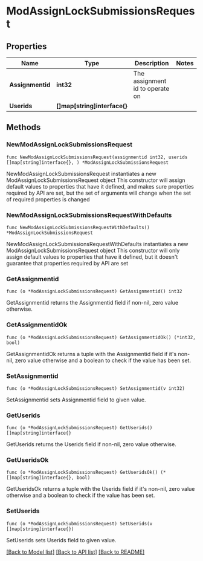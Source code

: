 # ModAssignLockSubmissionsRequest

## Properties

Name | Type | Description | Notes
------------ | ------------- | ------------- | -------------
**Assignmentid** | **int32** | The assignment id to operate on | 
**Userids** | **[]map[string]interface{}** |  | 

## Methods

### NewModAssignLockSubmissionsRequest

`func NewModAssignLockSubmissionsRequest(assignmentid int32, userids []map[string]interface{}, ) *ModAssignLockSubmissionsRequest`

NewModAssignLockSubmissionsRequest instantiates a new ModAssignLockSubmissionsRequest object
This constructor will assign default values to properties that have it defined,
and makes sure properties required by API are set, but the set of arguments
will change when the set of required properties is changed

### NewModAssignLockSubmissionsRequestWithDefaults

`func NewModAssignLockSubmissionsRequestWithDefaults() *ModAssignLockSubmissionsRequest`

NewModAssignLockSubmissionsRequestWithDefaults instantiates a new ModAssignLockSubmissionsRequest object
This constructor will only assign default values to properties that have it defined,
but it doesn't guarantee that properties required by API are set

### GetAssignmentid

`func (o *ModAssignLockSubmissionsRequest) GetAssignmentid() int32`

GetAssignmentid returns the Assignmentid field if non-nil, zero value otherwise.

### GetAssignmentidOk

`func (o *ModAssignLockSubmissionsRequest) GetAssignmentidOk() (*int32, bool)`

GetAssignmentidOk returns a tuple with the Assignmentid field if it's non-nil, zero value otherwise
and a boolean to check if the value has been set.

### SetAssignmentid

`func (o *ModAssignLockSubmissionsRequest) SetAssignmentid(v int32)`

SetAssignmentid sets Assignmentid field to given value.


### GetUserids

`func (o *ModAssignLockSubmissionsRequest) GetUserids() []map[string]interface{}`

GetUserids returns the Userids field if non-nil, zero value otherwise.

### GetUseridsOk

`func (o *ModAssignLockSubmissionsRequest) GetUseridsOk() (*[]map[string]interface{}, bool)`

GetUseridsOk returns a tuple with the Userids field if it's non-nil, zero value otherwise
and a boolean to check if the value has been set.

### SetUserids

`func (o *ModAssignLockSubmissionsRequest) SetUserids(v []map[string]interface{})`

SetUserids sets Userids field to given value.



[[Back to Model list]](../README.md#documentation-for-models) [[Back to API list]](../README.md#documentation-for-api-endpoints) [[Back to README]](../README.md)



